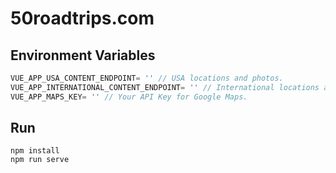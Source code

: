 # 50roadtrips.com

## Environment Variables

```javascript
VUE_APP_USA_CONTENT_ENDPOINT= '' // USA locations and photos.
VUE_APP_INTERNATIONAL_CONTENT_ENDPOINT= '' // International locations and photos.
VUE_APP_MAPS_KEY= '' // Your API Key for Google Maps.
```

## Run
```
npm install
npm run serve
```
